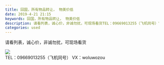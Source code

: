 ```yaml
---
title: 回国，所有物品转让， 物美价低
date: 2019-4-21 21:15
keywords: 回国，所有物品转让， 物美价低
description: 请看列表，诚心价，非诚勿扰，可现场看货TEL：09669013255（飞机同号）VX：woluwozou
categories: used
---
```

<td class="t_f" id="postmessage_3572592">

请看列表，诚心价，非诚勿扰，可现场看货

<img aid="1148319" data-cf-modified-f8abd5b40e6fd35c1a8c75f0-="" file="data/attachment/forum/201904/21/211407prza8wxk132ai11s.jpg.thumb.jpg" id="aimg_1148319" inpost="1" onclick="" onmouseover="" src="http://www.flw.ph/data/attachment/forum/201904/21/211407prza8wxk132ai11s.jpg" style="cursor:pointer" zoomfile="data/attachment/forum/201904/21/211407prza8wxk132ai11s.jpg"/>


<br/>
TEL：09669013255（飞机同号） VX：woluwozou<br/>
</td>
